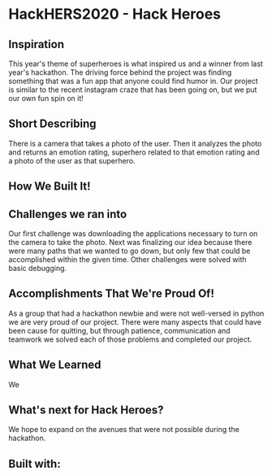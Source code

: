 # HackHERS2020 - Hack Heroes

## Inspiration
This year's theme of superheroes is what inspired us and a winner from last year's hackathon. The driving force behind the project was finding something that was a fun app that anyone could find humor in. Our project is similar to the recent instagram craze that has been going on, but we put our own fun spin on it!

## Short Describing
There is a camera that takes a photo of the user. Then it analyzes the photo and returns an emotion rating, superhero related to that emotion rating and a photo of the user as that superhero.

## How We Built It!


## Challenges we ran into
Our first challenge was downloading the applications necessary to turn on the camera to take the photo. Next was finalizing our idea because there were many paths that we wanted to go down, but only few that could be accomplished within the given time. Other challenges were solved with basic debugging.

## Accomplishments That We're Proud Of!
As a group that had a hackathon newbie and were not well-versed in python we are very proud of our project. There were many aspects that could have been cause for quitting, but through patience, communication and teamwork we solved each of those problems and completed our project.

## What We Learned
We

## What's next for Hack Heroes?
We hope to expand on the avenues that were not possible during the hackathon. 

## Built with:
